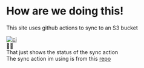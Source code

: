 # How are we doing this!
This site uses github actions to sync to an S3 bucket
  
[![ci](https://github.com/jordanisonline/digidiscussions/actions/workflows/ci.yml/badge.svg)](https://github.com/jordanisonline/digidiscussions/actions/workflows/ci.yml)  
☝🏽  
That just shows the status of the sync action  
The sync action im using is from this [repo](https://github.com/jakejarvis/s3-sync-action) 
